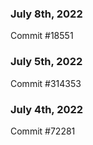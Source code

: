 ### July 8th, 2022

Commit #18551

### July 5th, 2022

Commit #314353


### July 4th, 2022

Commit #72281

